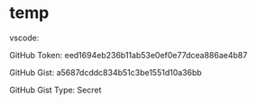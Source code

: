 # temp

vscode:

GitHub Token: eed1694eb236b11ab53e0ef0e77dcea886ae4b87

GitHub Gist: a5687dcddc834b51c3be1551d10a36bb

GitHub Gist Type: Secret
